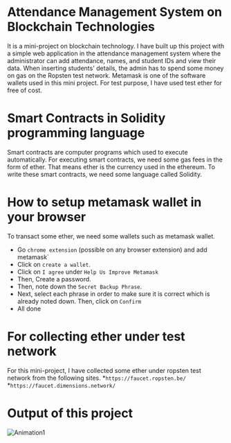 # Attendance Management System on Blockchain Technologies
It is a mini-project on blockchain technology. I have built up this project with a simple web application in the attendance management system where the administrator can add attendance, names, and student IDs and view their data. When inserting students' details, the admin has to spend some money on gas on the Ropsten test network. Metamask is one of the software wallets used in this mini project. For test purpose, I have used test ether for free of cost.
# Smart Contracts in Solidity programming language
Smart contracts are computer programs which used to execute automatically. For executing smart contracts, we need some gas fees in the form of ether. That means ether is the currency used in the ethereum. To write these smart contracts, we need some language called Solidity. 
# How to setup metamask wallet in your browser
To transact some ether, we need some wallets such as metamask wallet.
* Go `chrome extension` (possible on any browser extension) and add metamask`
* Click on `create a wallet`.
* Click on  `I agree` under `Help Us Improve Metamask`
* Then, Create a password.
* Then, note down the `Secret Backup Phrase`.
* Next, select each phrase in order to make sure it is correct which is already noted down. Then, click on `Confirm` 
* All done
# For collecting ether under test network
For this mini-project, I have collected some ether under ropsten test network from the following sites.
*`https://faucet.ropsten.be/`
*`https://faucet.dimensions.network/`

# Output of this project
![Animation1](https://user-images.githubusercontent.com/70742988/147640817-88e6b198-1793-4d48-9343-887972555609.gif)
